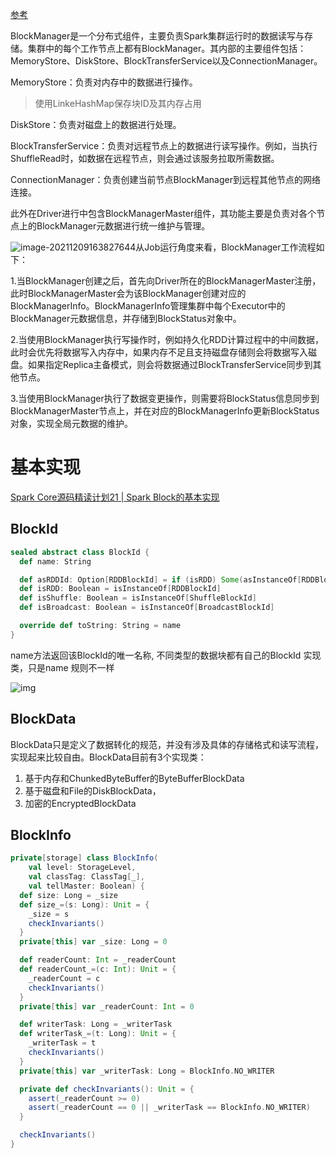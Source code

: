 [参考](https://blog.51cto.com/davidwang456/3085815)

BlockManager是一个分布式组件，主要负责Spark集群运行时的数据读写与存储。集群中的每个工作节点上都有BlockManager。其内部的主要组件包括：MemoryStore、DiskStore、BlockTransferService以及ConnectionManager。

MemoryStore：负责对内存中的数据进行操作。

> 使用LinkeHashMap保存块ID及其内存占用

DiskStore：负责对磁盘上的数据进行处理。

BlockTransferService：负责对远程节点上的数据进行读写操作。例如，当执行ShuffleRead时，如数据在远程节点，则会通过该服务拉取所需数据。

ConnectionManager：负责创建当前节点BlockManager到远程其他节点的网络连接。

此外在Driver进行中包含BlockManagerMaster组件，其功能主要是负责对各个节点上的BlockManager元数据进行统一维护与管理。

![image-20211209163827644](https://piggo-picture.oss-cn-hangzhou.aliyuncs.com/image/image-20211209163827644.png)从Job运行角度来看，BlockManager工作流程如下：

1.当BlockManager创建之后，首先向Driver所在的BlockManagerMaster注册，此时BlockManagerMaster会为该BlockManager创建对应的BlockManagerInfo。BlockManagerInfo管理集群中每个Executor中的 BlockManager元数据信息，并存储到BlockStatus对象中。

2.当使用BlockManager执行写操作时，例如持久化RDD计算过程中的中间数据，此时会优先将数据写入内存中，如果内存不足且支持磁盘存储则会将数据写入磁盘。如果指定Replica主备模式，则会将数据通过BlockTransferService同步到其他节点。

3.当使用BlockManager执行了数据变更操作，则需要将BlockStatus信息同步到BlockManagerMaster节点上，并在对应的BlockManagerInfo更新BlockStatus对象，实现全局元数据的维护。



# 基本实现

[Spark Core源码精读计划21 | Spark Block的基本实现](https://cloud.tencent.com/developer/article/1491360?policyId=1004)

## BlockId

```scala
sealed abstract class BlockId {
  def name: String

  def asRDDId: Option[RDDBlockId] = if (isRDD) Some(asInstanceOf[RDDBlockId]) else None
  def isRDD: Boolean = isInstanceOf[RDDBlockId]
  def isShuffle: Boolean = isInstanceOf[ShuffleBlockId]
  def isBroadcast: Boolean = isInstanceOf[BroadcastBlockId]

  override def toString: String = name
}
```

name方法返回该BlockId的唯一名称,  不同类型的数据块都有自己的BlockId 实现类，只是name 规则不一样

![img](https://piggo-picture.oss-cn-hangzhou.aliyuncs.com/n6bqvcws0a.jpeg)

## BlockData

BlockData只是定义了数据转化的规范，并没有涉及具体的存储格式和读写流程，实现起来比较自由。BlockData目前有3个实现类：

1. 基于内存和ChunkedByteBuffer的ByteBufferBlockData
2. 基于磁盘和File的DiskBlockData，
3. 加密的EncryptedBlockData

## BlockInfo

```scala
private[storage] class BlockInfo(
    val level: StorageLevel,
    val classTag: ClassTag[_],
    val tellMaster: Boolean) {
  def size: Long = _size
  def size_=(s: Long): Unit = {
    _size = s
    checkInvariants()
  }
  private[this] var _size: Long = 0

  def readerCount: Int = _readerCount
  def readerCount_=(c: Int): Unit = {
    _readerCount = c
    checkInvariants()
  }
  private[this] var _readerCount: Int = 0

  def writerTask: Long = _writerTask
  def writerTask_=(t: Long): Unit = {
    _writerTask = t
    checkInvariants()
  }
  private[this] var _writerTask: Long = BlockInfo.NO_WRITER

  private def checkInvariants(): Unit = {
    assert(_readerCount >= 0)
    assert(_readerCount == 0 || _writerTask == BlockInfo.NO_WRITER)
  }

  checkInvariants()
}
```

